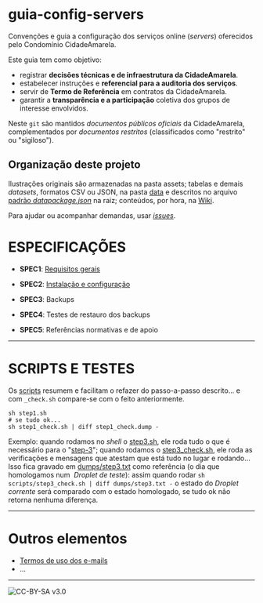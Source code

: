 # guia-config-servers
Convenções e guia a configuração dos serviços online (*servers*) oferecidos pelo Condomínio CidadeAmarela.

Este guia tem como objetivo:

 * registrar **decisões técnicas e de infraestrutura da CidadeAmarela**.
 * estabelecer instruções e **referencial para a auditoria dos serviços**.
 * servir de **Termo de Referência** em contratos da CidadeAmarela.
 * garantir a **transparência e a participação** coletiva dos grupos de interesse envolvidos.

Neste `git` são mantidos _documentos públicos oficiais_ da CidadeAmarela,  complementados por _documentos restritos_ (classificados como "restrito" ou "sigiloso").

## Organização deste projeto ##

Ilustrações originais são armazenadas na pasta assets; tabelas e demais *datasets*, formatos CSV ou JSON, na pasta [data](data) e descritos no arquivo [padrão *datapackage.json*](http://frictionlessdata.io/guides/data-package/) na raiz; conteúdos, por hora, na [Wiki](https://github.com/CidadeAmarela/guia-config-servers/wiki).

Para ajudar ou acompanhar demandas, usar [*issues*](https://github.com/CidadeAmarela/guia-config-servers/issues).


# ESPECIFICAÇÕES #

* **SPEC1**: [Requisitos gerais](SPEC1_requisitosGerais.md)

* **SPEC2**: [Instalação e configuração](SPEC2_instalConfig.md)

* **SPEC3**: Backups

* **SPEC4**: Testes de restauro dos backups

* **SPEC5**: Referências normativas e de apoio

-----

# SCRIPTS E TESTES
Os [scripts](scripts) resumem e facilitam o refazer do passo-a-passo descrito... e com `_check.sh` compare-se com o feito anteriormente.

```
sh step1.sh
# se tudo ok...
sh step1_check.sh | diff step1_check.dump -
```
Exemplo: quando rodamos no *shell* o [step3.sh](scripts/step3.sh), ele roda tudo o que é necessário para o "[step-3](SPEC2_instalConfig.md#step3)"; quando rodamos o [step3_check.sh](scripts/step3_check.sh), ele roda as verificações e mensagens que atestam que está tudo no lugar e rodando... Isso fica gravado em [dumps/step3.txt](dumps/step3.txt) como referência (o dia que homologamos num  *Droplet de teste*): assim quando rodar `sh scripts/step3_check.sh | diff dumps/step3.txt -` o estado do *Droplet corrente* será comparado com o estado homologado, se tudo ok não retorna nenhuma diferença.

------

# Outros elementos 
* [Termos de uso dos e-mails](https://github.com/CidadeAmarela/guia-config-servers/wiki/Termos-de-uso-dos-emails)
* ...

------

![[CC-BY-SA v3.0](https://creativecommons.org/licenses/by-sa/3.0/deed.pt_BR)](https://upload.wikimedia.org/wikipedia/commons/a/a9/CC-BY-SA.png)
